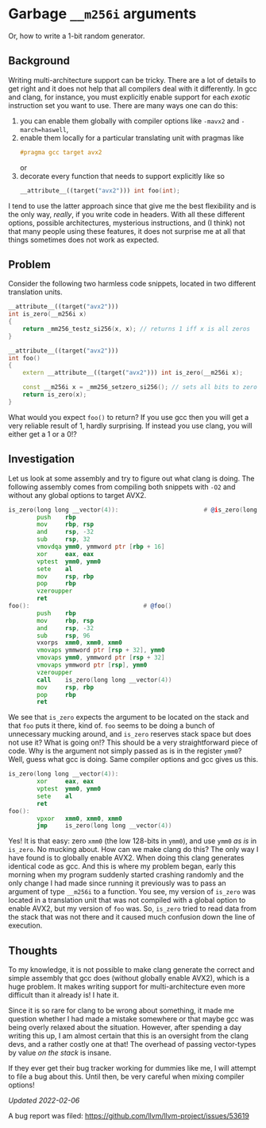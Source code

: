 # Garbage `__m256i` arguments

Or, how to write a 1-bit random generator.

## Background

Writing multi-architecture support can be tricky. There are a lot of
details to get right and it does not help that all compilers deal with
it differently. In gcc and clang, for instance, you must explicitly
enable support for each _exotic_ instruction set you want to
use. There are many ways one can do this:

1. you can enable them globally with compiler options like `-mavx2`
   and `-march=haswell`,
2. enable them locally for a particular translating unit with pragmas
   like
   ```c++
   #pragma gcc target avx2
   ```
   or
3. decorate every function that needs to support explicitly like so
   ```c++
   __attribute__((target("avx2"))) int foo(int);
   ```

I tend to use the latter approach since that give me the best
flexibility and is the only way, _really_, if you write code in
headers. With all these different options, possible architectures,
mysterious instructions, and (I think) not that many people using
these features, it does not surprise me at all that things sometimes
does not work as expected.

## Problem

Consider the following two harmless code snippets, located in two
different translation units.

```c++
__attribute__((target("avx2")))
int is_zero(__m256i x)
{
    return _mm256_testz_si256(x, x); // returns 1 iff x is all zeros
}
```

```c++
__attribute__((target("avx2")))
int foo()
{
    extern __attribute__((target("avx2"))) int is_zero(__m256i x);

    const __m256i x = _mm256_setzero_si256(); // sets all bits to zero
    return is_zero(x);
}
```

What would you expect `foo()` to return? If you use gcc then you will
get a very reliable result of 1, hardly surprising. If instead you use
clang, you will either get a 1 or a 0!?

## Investigation

Let us look at some assembly and try to figure out what clang is
doing. The following assembly comes from compiling both snippets with
`-O2` and without any global options to target AVX2.

```asm
is_zero(long long __vector(4)):                        # @is_zero(long long __vector(4))
        push    rbp
        mov     rbp, rsp
        and     rsp, -32
        sub     rsp, 32
        vmovdqa ymm0, ymmword ptr [rbp + 16]
        xor     eax, eax
        vptest  ymm0, ymm0
        sete    al
        mov     rsp, rbp
        pop     rbp
        vzeroupper
        ret
foo():                                # @foo()
        push    rbp
        mov     rbp, rsp
        and     rsp, -32
        sub     rsp, 96
        vxorps  xmm0, xmm0, xmm0
        vmovaps ymmword ptr [rsp + 32], ymm0
        vmovaps ymm0, ymmword ptr [rsp + 32]
        vmovaps ymmword ptr [rsp], ymm0
        vzeroupper
        call    is_zero(long long __vector(4))
        mov     rsp, rbp
        pop     rbp
        ret
```

We see that `is_zero` expects the argument to be located on the stack
and that `foo` puts it there, kind of. `foo` seems to be doing a bunch
of unnecessary mucking around, and `is_zero` reserves stack space but
does not use it? What is going on!? This should be a very
straightforward piece of code. Why is the argument not simply passed
as is in the register `ymm0`? Well, guess what gcc is doing. Same
compiler options and gcc gives us this.

```asm
is_zero(long long __vector(4)):
        xor     eax, eax
        vptest  ymm0, ymm0
        sete    al
        ret
foo():
        vpxor   xmm0, xmm0, xmm0
        jmp     is_zero(long long __vector(4))
```

Yes! It is that easy: zero `xmm0` (the low 128-bits in `ymm0`), and
use `ymm0` *as is* in `is_zero`. No mucking about. How can we make
clang do this? The only way I have found is to globally enable
AVX2. When doing this clang generates identical code as gcc. And this
is where my problem began, early this morning when my program suddenly
started crashing randomly and the only change I had made since running
it previously was to pass an argument of type `__m256i` to a
function. You see, my version of `is_zero` was located in a
translation unit that was not compiled with a global option to enable
AVX2, but my version of `foo` was. So, `is_zero` tried to read data
from the stack that was not there and it caused much confusion down
the line of execution.

## Thoughts

To my knowledge, it is not possible to make clang generate the correct
and simple assembly that gcc does (without globally enable AVX2),
which is a huge problem. It makes writing support for
multi-architecture even more difficult than it already is! I hate it.

Since it is so rare for clang to be wrong about something, it made me
question whether I had made a mistake somewhere or that maybe gcc was
being overly relaxed about the situation. However, after spending a
day writing this up, I am almost certain that this is an oversight
from the clang devs, and a rather costly one at that! The overhead of
passing vector-types by value _on the stack_ is insane.

If they ever get their bug tracker working for dummies like me, I will
attempt to file a bug about this. Until then, be very careful when
mixing compiler options!

*Updated 2022-02-06*

A bug report was filed: https://github.com/llvm/llvm-project/issues/53619
